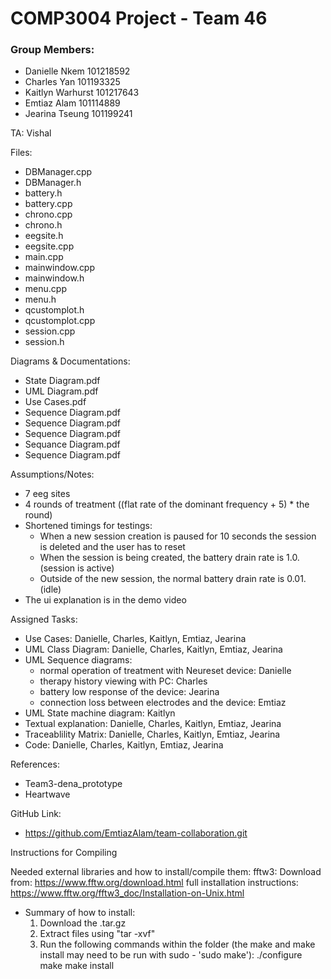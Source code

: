 # COMP3004 Project - Team 46
### Group Members:

- Danielle Nkem 101218592
- Charles Yan 101193325
- Kaitlyn Warhurst 101217643
- Emtiaz Alam 101114889
- Jearina Tseung 101199241

TA: Vishal

Files:
- DBManager.cpp
- DBManager.h
- battery.h
- battery.cpp
- chrono.cpp
- chrono.h
- eegsite.h
- eegsite.cpp
- main.cpp
- mainwindow.cpp
- mainwindow.h
- menu.cpp
- menu.h
- qcustomplot.h
- qcustomplot.cpp
- session.cpp
- session.h

Diagrams & Documentations:
- State Diagram.pdf
- UML Diagram.pdf
- Use Cases.pdf
- Sequence Diagram.pdf
- Sequence Diagram.pdf
- Sequence Diagram.pdf
- Sequance Diagram.pdf
- Sequence Diagram.pdf

Assumptions/Notes:
- 7 eeg sites
- 4 rounds of treatment ((flat rate of the dominant frequency + 5) * the round)
- Shortened timings for testings:
    - When a new session creation is paused for 10 seconds the session is deleted and the user has to reset
    - When the session is being created, the battery drain rate is 1.0. (session is active)
    - Outside of the new session, the normal battery drain rate is 0.01. (idle)
 - The ui explanation is in the demo video
 
Assigned Tasks:
- Use Cases: Danielle, Charles, Kaitlyn, Emtiaz, Jearina
- UML Class Diagram: Danielle, Charles, Kaitlyn, Emtiaz, Jearina
- UML Sequence diagrams:
    - normal operation of treatment with Neureset device: Danielle
    - therapy history viewing with PC: Charles
    - battery low response of the device: Jearina
    - connection loss between electrodes and the device: Emtiaz
- UML State machine diagram: Kaitlyn
- Textual explanation: Danielle, Charles, Kaitlyn, Emtiaz, Jearina
- Traceablility Matrix: Danielle, Charles, Kaitlyn, Emtiaz, Jearina
- Code: Danielle, Charles, Kaitlyn, Emtiaz, Jearina

References:
- Team3-dena_prototype
- Heartwave

GitHub Link:
- https://github.com/EmtiazAlam/team-collaboration.git 

Instructions for Compiling

Needed external libraries and how to install/compile them:
fftw3: Download from: https://www.fftw.org/download.html 
full installation instructions: https://www.fftw.org/fftw3_doc/Installation-on-Unix.html

- Summary of how to install: 
    1. Download the .tar.gz
    2. Extract files using "tar -xvf"
    3. Run the following commands within the folder (the make and make install may need to be run with sudo - 'sudo make'):
        ./configure
        make
        make install
